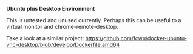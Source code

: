 **Ubuntu plus Desktop Environment**

This is untested and unused currently.
Perhaps this can be useful to a virtual monitor and chrome-remote-desktop.

Take a look at a similar project:
https://github.com/fcwu/docker-ubuntu-vnc-desktop/blob/develop/Dockerfile.amd64